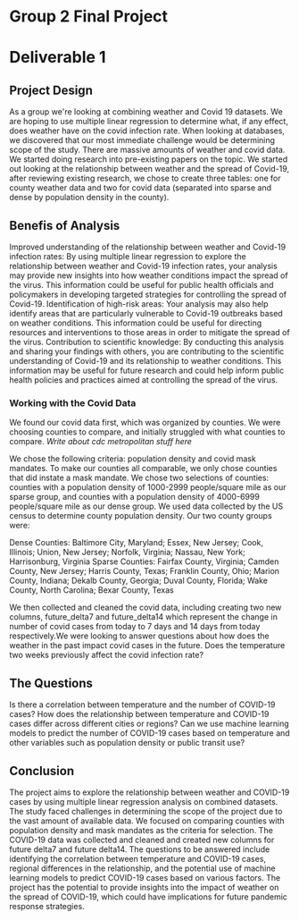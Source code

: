 
# Group 2 Final Project 
# Deliverable 1
## Project Design  
As a group we're looking at combining weather and Covid 19 datasets.  We are hoping to use multiple linear regression to determine what, if any effect, does weather have on the covid infection rate. 
When looking at databases, we discovered that our most immediate challenge would be determining scope of the study.  There are massive amounts of weather and covid data. We started doing research into pre-existing papers on the topic. We started out looking at the relationship between weather and the spread of Covid-19, after reviewing existing research, we chose to create three tables: one for county weather data and two for covid data (separated into sparse and dense by population density in the county).  


## Benefis of Analysis 
Improved understanding of the relationship between weather and Covid-19 infection rates: By using multiple linear regression to explore the relationship between weather and Covid-19 infection rates, your analysis may provide new insights into how weather conditions impact the spread of the virus. This information could be useful for public health officials and policymakers in developing targeted strategies for controlling the spread of Covid-19.
Identification of high-risk areas: Your analysis may also help identify areas that are particularly vulnerable to Covid-19 outbreaks based on weather conditions. This information could be useful for directing resources and interventions to those areas in order to mitigate the spread of the virus.
Contribution to scientific knowledge: By conducting this analysis and sharing your findings with others, you are contributing to the scientific understanding of Covid-19 and its relationship to weather conditions. This information may be useful for future research and could help inform public health policies and practices aimed at controlling the spread of the virus.


### Working with the Covid Data
We found our covid data first, which was organized by counties.  We were choosing counties to compare, and initially struggled with what counties to compare. *Write about cdc metropolitan stuff here*   

We chose the following criteria: population density and covid mask mandates. To make our counties all comparable, we only chose counties that did instate a mask mandate. We chose two selections of counties: counties with a population density of 1000-2999 people/square mile as our sparse group, and counties with a population density of 4000-6999 people/square mile as our dense group.  We used data collected by the US census to determine county population density.
Our two county groups were:

Dense Counties: Baltimore City, Maryland; Essex, New Jersey; Cook, Illinois; Union, New Jersey; Norfolk, Virginia; Nassau, New York; Harrisonburg, Virginia
Sparse Counties: Fairfax County, Virginia; Camden County, New Jersey; Harris County, Texas; Franklin County, Ohio; Marion County, Indiana; Dekalb County, Georgia; Duval County, Florida; Wake County, North Carolina; Bexar County, Texas 


We then collected and cleaned the covid data, including creating two new columns, future_delta7 and future_delta14 which represent the change in number of covid cases from today to 7 days and 14 days from today respectively.We were looking to answer questions about how does the weather in the past impact covid cases in the future.  Does the temperature two weeks previously affect the covid infection rate? 

## The Questions
Is there a correlation between temperature and the number of COVID-19 cases?
How does the relationship between temperature and COVID-19 cases differ across different cities or regions?
Can we use machine learning models to predict the number of COVID-19 cases based on temperature and other variables such as population density or public transit use?

## Conclusion
The project aims to explore the relationship between weather and COVID-19 cases by using multiple linear regression analysis on combined datasets. The study faced challenges in determining the scope of the project due to the vast amount of available data. We focused on comparing counties with population density and mask mandates as the criteria for selection. The COVID-19 data was collected and cleaned and created new columns for future delta7 and future delta14. The questions to be answered include identifying the correlation between temperature and COVID-19 cases, regional differences in the relationship, and the potential use of machine learning models to predict COVID-19 cases based on various factors. The project has the potential to provide insights into the impact of weather on the spread of COVID-19, which could have implications for future pandemic response strategies.


